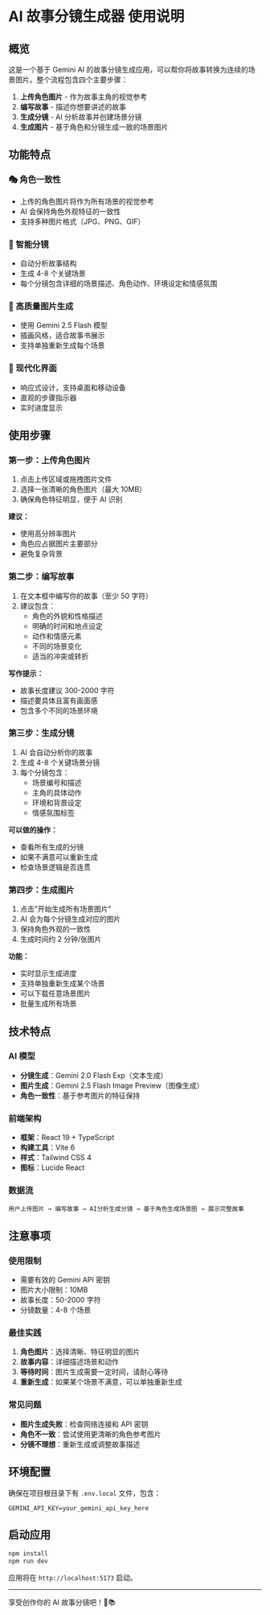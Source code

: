 # AI 故事分镜生成器 使用说明

## 概览

这是一个基于 Gemini AI 的故事分镜生成应用，可以帮你将故事转换为连续的场景图片。整个流程包含四个主要步骤：

1. **上传角色图片** - 作为故事主角的视觉参考
2. **编写故事** - 描述你想要讲述的故事
3. **生成分镜** - AI 分析故事并创建场景分镜
4. **生成图片** - 基于角色和分镜生成一致的场景图片

## 功能特点

### 🎭 角色一致性
- 上传的角色图片将作为所有场景的视觉参考
- AI 会保持角色外观特征的一致性
- 支持多种图片格式（JPG、PNG、GIF）

### 📖 智能分镜
- 自动分析故事结构
- 生成 4-8 个关键场景
- 每个分镜包含详细的场景描述、角色动作、环境设定和情感氛围

### 🎨 高质量图片生成
- 使用 Gemini 2.5 Flash 模型
- 插画风格，适合故事书展示
- 支持单独重新生成每个场景

### 💫 现代化界面
- 响应式设计，支持桌面和移动设备
- 直观的步骤指示器
- 实时进度显示

## 使用步骤

### 第一步：上传角色图片
1. 点击上传区域或拖拽图片文件
2. 选择一张清晰的角色图片（最大 10MB）
3. 确保角色特征明显，便于 AI 识别

**建议：**
- 使用高分辨率图片
- 角色应占据图片主要部分
- 避免复杂背景

### 第二步：编写故事
1. 在文本框中编写你的故事（至少 50 字符）
2. 建议包含：
   - 角色的外貌和性格描述
   - 明确的时间和地点设定
   - 动作和情感元素
   - 不同的场景变化
   - 适当的冲突或转折

**写作提示：**
- 故事长度建议 300-2000 字符
- 描述要具体且富有画面感
- 包含多个不同的场景环境

### 第三步：生成分镜
1. AI 会自动分析你的故事
2. 生成 4-8 个关键场景分镜
3. 每个分镜包含：
   - 场景编号和描述
   - 主角的具体动作
   - 环境和背景设定
   - 情感氛围标签

**可以做的操作：**
- 查看所有生成的分镜
- 如果不满意可以重新生成
- 检查场景逻辑是否连贯

### 第四步：生成图片
1. 点击"开始生成所有场景图片"
2. AI 会为每个分镜生成对应的图片
3. 保持角色外观的一致性
4. 生成时间约 2 分钟/张图片

**功能：**
- 实时显示生成进度
- 支持单独重新生成某个场景
- 可以下载任意场景图片
- 批量生成所有场景

## 技术特点

### AI 模型
- **分镜生成**：Gemini 2.0 Flash Exp（文本生成）
- **图片生成**：Gemini 2.5 Flash Image Preview（图像生成）
- **角色一致性**：基于参考图片的特征保持

### 前端架构
- **框架**：React 19 + TypeScript
- **构建工具**：Vite 6
- **样式**：Tailwind CSS 4
- **图标**：Lucide React

### 数据流
```
用户上传图片 → 编写故事 → AI分析生成分镜 → 基于角色生成场景图 → 展示完整故事
```

## 注意事项

### 使用限制
- 需要有效的 Gemini API 密钥
- 图片大小限制：10MB
- 故事长度：50-2000 字符
- 分镜数量：4-8 个场景

### 最佳实践
1. **角色图片**：选择清晰、特征明显的图片
2. **故事内容**：详细描述场景和动作
3. **等待时间**：图片生成需要一定时间，请耐心等待
4. **重新生成**：如果某个场景不满意，可以单独重新生成

### 常见问题
- **图片生成失败**：检查网络连接和 API 密钥
- **角色不一致**：尝试使用更清晰的角色参考图片
- **分镜不理想**：重新生成或调整故事描述

## 环境配置

确保在项目根目录下有 `.env.local` 文件，包含：
```
GEMINI_API_KEY=your_gemini_api_key_here
```

## 启动应用

```bash
npm install
npm run dev
```

应用将在 `http://localhost:5173` 启动。

---

享受创作你的 AI 故事分镜吧！🎨📚
